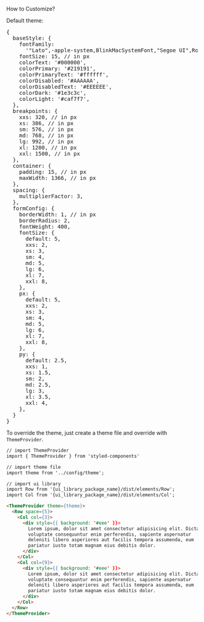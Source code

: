 How to Customize?

Default theme:

<pre>
{
  baseStyle: {
    fontFamily:
      '"Lato",-apple-system,BlinkMacSystemFont,"Segoe UI",Roboto,"Helvetica Neue",Arial,sans-serif',
    fontSize: 15, // in px
    colorText: '#000000',
    colorPrimary: '#219191',
    colorPrimaryText: '#ffffff',
    colorDisabled: '#AAAAAA',
    colorDisabledText: '#EEEEEE',
    colorDark: '#1e3c3c',
    colorLight: '#caf7f7',
  },
  breakpoints: {
    xxs: 320, // in px
    xs: 386, // in px
    sm: 576, // in px
    md: 768, // in px
    lg: 992, // in px
    xl: 1200, // in px
    xxl: 1500, // in px
  },
  container: {
    padding: 15, // in px
    maxWidth: 1366, // in px
  },
  spacing: {
    multiplierFactor: 3,
  },
  formConfig: {
    borderWidth: 1, // in px
    borderRadius: 2,
    fontWeight: 400,
    fontSize: {
      default: 5,
      xxs: 2,
      xs: 3,
      sm: 4,
      md: 5,
      lg: 6,
      xl: 7,
      xxl: 8,
    },
    px: {
      default: 5,
      xxs: 2,
      xs: 3,
      sm: 4,
      md: 5,
      lg: 6,
      xl: 7,
      xxl: 8,
    },
    py: {
      default: 2.5,
      xxs: 1,
      xs: 1.5,
      sm: 2,
      md: 2.5,
      lg: 3,
      xl: 3.5,
      xxl: 4,
    },
  }
}
</pre>

To override the theme, just create a theme file and override with `ThemeProvider`.

```markdown
// import ThemeProvider
import { ThemeProvider } from 'styled-components'

// import theme file
import theme from '../config/theme';

// import ui library
import Row from '{ui_library_package_name}/dist/elements/Row';
import Col from '{ui_library_package_name}/dist/elements/Col';

<ThemeProvider theme={theme}>
  <Row space={5}>
    <Col col={3}>
      <div style={{ background: '#eee' }}>
        Lorem ipsum, dolor sit amet consectetur adipisicing elit. Dicta
        voluptate consequuntur enim perferendis, sapiente aspernatur
        deleniti libero asperiores aut facilis tempora assumenda, eum
        pariatur iusto totam magnam eius debitis dolor.
      </div>
    </Col>
    <Col col={9}>
      <div style={{ background: '#eee' }}>
        Lorem ipsum, dolor sit amet consectetur adipisicing elit. Dicta
        voluptate consequuntur enim perferendis, sapiente aspernatur
        deleniti libero asperiores aut facilis tempora assumenda, eum
        pariatur iusto totam magnam eius debitis dolor.
      </div>
    </Col>
  </Row>
</ThemeProvider>
```
